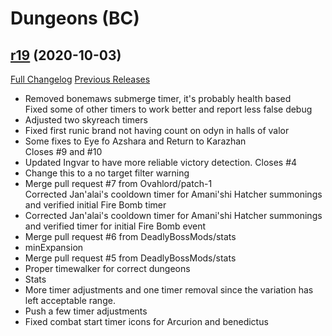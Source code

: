 # <DBM> Dungeons (BC)

## [r19](https://github.com/DeadlyBossMods/DBM-Dungeons/tree/r19) (2020-10-03)
[Full Changelog](https://github.com/DeadlyBossMods/DBM-Dungeons/compare/r18...r19) [Previous Releases](https://github.com/DeadlyBossMods/DBM-Dungeons/releases)

- Removed bonemaws submerge timer, it's probably health based  
    Fixed some of other timers to work better and report less false debug  
- Adjusted two skyreach timers  
- Fixed first runic brand not having count on odyn in halls of valor  
- Some fixes to Eye fo Azshara and Return to Karazhan  
    Closes #9 and #10  
- Updated Ingvar to have more reliable victory detection. Closes #4  
- Change this to a no target filter warning  
- Merge pull request #7 from Ovahlord/patch-1  
    Corrected Jan'alai's cooldown timer for Amani'shi Hatcher summonings and verified initial Fire Bomb timer  
- Corrected Jan'alai's cooldown timer for Amani'shi Hatcher summonings and verified timer for initial Fire Bomb event  
- Merge pull request #6 from DeadlyBossMods/stats  
- minExpansion  
- Merge pull request #5 from DeadlyBossMods/stats  
- Proper timewalker for correct dungeons  
- Stats  
- More timer adjustments and one timer removal since the variation has left acceptable range.  
- Push a few timer adjustments  
- Fixed combat start timer icons for Arcurion and benedictus  
